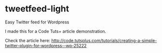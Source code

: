 # tweetfeed-light

Easy Twitter feed for Wordpress

I made this for a Code Tuts+ article demonstration.

Check the article here:
http://code.tutsplus.com/tutorials/creating-a-simple-twitter-plugin-for-wordpress--wp-25222
